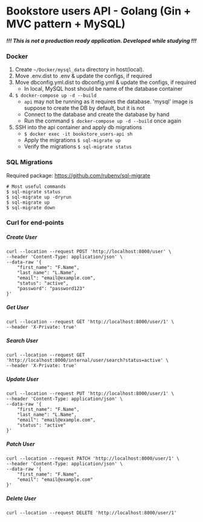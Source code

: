 # Bookstore users API - Golang (Gin + MVC pattern + MySQL)

_**!!! This is not a production ready application. Developed while studying !!!**_

### Docker
1. Create `~/Docker/mysql_data` directory in host(local).
2. Move .env.dist to .env & update the configs, if required
3. Move dbconfig.yml.dist to dbconfig.yml & update the configs, if required
    * In local, MySQL host should be name of the database container
4. `$ docker-compose up -d --build`
    * `api` may not be running as it requires the database. 'mysql' image is suppose to create the DB by default, but it is not
    * Connect to the database and create the database by hand
    * Run the command `$ docker-compose up -d --build` once again
5. SSH into the api container and apply db migrations
    * `$ docker exec -it bookstore_users-api sh`
    * Apply the migrations `$ sql-migrate up`
    * Verify the migrations `$ sql-migrate status`

### SQL Migrations
Required package: https://github.com/rubenv/sql-migrate

```
# Most useful commands
$ sql-migrate status
$ sql-migrate up -dryrun
$ sql-migrate up
$ sql-migrate down
```

### Curl for end-points

##### Create User
```
curl --location --request POST 'http://localhost:8000/user' \
--header 'Content-Type: application/json' \
--data-raw '{
    "first_name": "F.Name",
    "last_name": "L.Name",
    "email": "email@example.com",
    "status": "active",
    "password": "password123"
}'
```

##### Get User
```
curl --location --request GET 'http://localhost:8000/user/1' \
--header 'X-Private: true'
```

##### Search User
```
curl --location --request GET 'http://localhost:8000/internal/user/search?status=active' \
--header 'X-Private: true'
```

##### Update User
```
curl --location --request PUT 'http://localhost:8000/user/1' \
--header 'Content-Type: application/json' \
--data-raw '{
    "first_name": "F.Name",
    "last_name": "L.Name",
    "email": "email@example.com",
    "status": "active"
}'
```

##### Patch User
```
curl --location --request PATCH 'http://localhost:8000/user/1' \
--header 'Content-Type: application/json' \
--data-raw '{
    "first_name": "F.Name",
    "email": "email@example.com"
}'
```

##### Delete User
```
curl --location --request DELETE 'http://localhost:8000/user/1'
```
